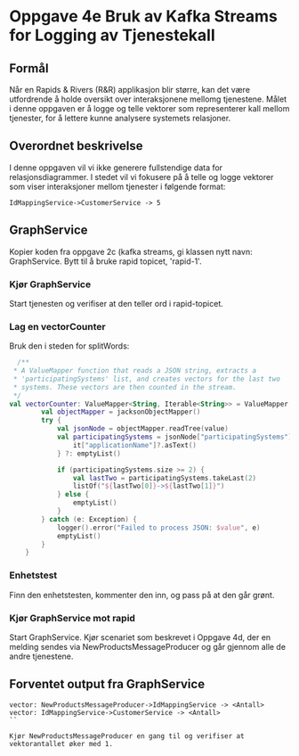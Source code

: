 # Oppgave 4e Bruk av Kafka Streams for Logging av Tjenestekall

##  Formål
Når en Rapids & Rivers (R&R) applikasjon blir større, kan det være utfordrende å holde oversikt over interaksjonene mellomg tjenestene. Målet i denne oppgaven er å logge og telle vektorer som representerer kall mellom tjenester, for å lettere kunne analysere systemets relasjoner.

## Overordnet beskrivelse
I denne oppgaven vil vi ikke generere fullstendige data for relasjonsdiagrammer. I stedet vil vi fokusere på å telle og logge vektorer som viser interaksjoner mellom tjenester i følgende format:
```
IdMappingService->CustomerService -> 5
```

## GraphService
Kopier koden fra oppgave 2c (kafka streams, gi klassen nytt navn: GraphService. Bytt til å bruke rapid topicet, 'rapid-1'.

### Kjør GraphService
Start tjenesten og verifiser at den teller ord i rapid-topicet.

### Lag en vectorCounter
Bruk den i steden for splitWords:
```kotlin
  /**
 * A ValueMapper function that reads a JSON string, extracts a
 * 'participatingSystems' list, and creates vectors for the last two
 * systems. These vectors are then counted in the stream.
 */
val vectorCounter: ValueMapper<String, Iterable<String>> = ValueMapper { value ->
        val objectMapper = jacksonObjectMapper()
        try {
            val jsonNode = objectMapper.readTree(value)
            val participatingSystems = jsonNode["participatingSystems"]?.mapNotNull {
                it["applicationName"]?.asText()
            } ?: emptyList()

            if (participatingSystems.size >= 2) {
                val lastTwo = participatingSystems.takeLast(2)
                listOf("${lastTwo[0]}->${lastTwo[1]}")
            } else {
                emptyList()
            }
        } catch (e: Exception) {
            logger().error("Failed to process JSON: $value", e)
            emptyList()
        }
    }
```

### Enhetstest
Finn den enhetstesten, kommenter den inn, og pass på at den går grønt.

### Kjør GraphService mot rapid
Start GraphService.
Kjør scenariet som beskrevet i Oppgave 4d, 
der en melding sendes via NewProductsMessageProducer og går gjennom alle de andre tjenestene.

## Forventet output fra GraphService
````
vector: NewProductsMessageProducer->IdMappingService -> <Antall>
vector: IdMappingService->CustomerService -> <Antall>
``

Kjør NewProductsMessageProducer en gang til og verifiser at vektorantallet øker med 1.



